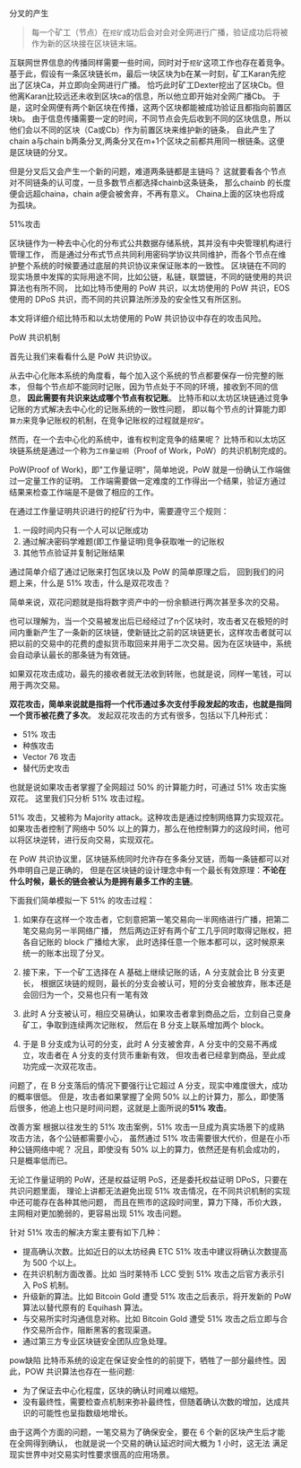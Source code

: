 分叉的产生
>每一个矿工（节点）在`挖矿`成功后会对会对全网进行广播，验证成功后将被作为新的区块接在区块链末端。

互联网世界信息的传播同样需要一些时间，同时对于`挖矿`这项工作也存在着竞争。
基于此，假设有一条区块链长m，最后一块区块为b在某一时刻，矿工Karan先挖出了区块Ca，并立即向全网进行广播。
恰巧此时矿工Dexter挖出了区块Cb。但他离Karan比较远还未收到区块ca的信息，所以他立即开始对全网广播Cb。
于是，这时全网便有两个新区块在传播，这两个区块都能被成功验证且都指向前置区块b。
由于信息传播需要一定的时间，不同节点会先后收到不同的区块信息，所以他们会以不同的区块（Ca或Cb）作为前置区块来维护新的链条，
自此产生了chain a与chain b两条分叉,两条分叉在m+1个区块之前都共用同一根链条。这便是区块链的分叉。

但是分叉后又会产生一个新的问题，难道两条链都是主链吗？
这就要看各个节点对不同链条的认可度，一旦多数节点都选择chainb这条链条，
那么chainb 的长度便会远超chaina，chain a便会被舍弃，不再有意义。
Chaina上面的区块也将成为孤块。

51%攻击

区块链作为一种去中心化的分布式公共数据存储系统，其并没有中央管理机构进行管理工作，
而是通过分布式节点共同利用密码学协议共同维护，而各个节点在维护整个系统的时候要通过底层的共识协议来保证账本的一致性。
区块链在不同的现实场景中发挥的实际用途不同，比如公链，私链，联盟链，不同的链使用的共识算法也有所不同，
比如比特币使用的 PoW 共识，以太坊使用的 PoW 共识，EOS 使用的 DPoS 共识，而不同的共识算法所涉及的安全性又有所区别。

本文将详细介绍比特币和以太坊使用的 PoW 共识协议中存在的攻击风险。

PoW 共识机制

首先让我们来看看什么是 PoW 共识协议。

从去中心化账本系统的角度看，每个加入这个系统的节点都要保存一份完整的账本，
但每个节点却不能同时记账，因为节点处于不同的环境，接收到不同的信息，
**因此需要有共识来达成哪个节点有权记账**。
比特币和以太坊区块链通过竞争记账的方式解决去中心化的记账系统的一致性问题， 
即以每个节点的计算能力即`算力`来竞争记账权的机制，在竞争记账权的过程就是`挖矿`。

然而，在一个去中心化的系统中，谁有权判定竞争的结果呢？
比特币和以太坊区块链系统是通过一个称为`工作量证明`（Proof of Work，PoW）的共识机制完成的。

PoW(Proof of Work)，即"工作量证明"，简单地说，PoW 就是一份确认工作端做过一定量工作的证明。
工作端需要做一定难度的工作得出一个结果，验证方通过结果来检查工作端是不是做了相应的工作。

在通过工作量证明共识进行的挖矿行为中，需要遵守三个规则：
1. 一段时间内只有一个人可以记账成功
2. 通过解决密码学难题(即工作量证明)竞争获取唯一的记账权
3. 其他节点验证并复制记账结果

通过简单介绍了通过记账来打包区块以及 PoW 的简单原理之后，
回到我们的问题上来，什么是 51% 攻击，什么是双花攻击？

简单来说，双花问题就是指将数字资产中的一份余额进行两次甚至多次的交易。

也可以理解为，当一个交易被发出后已经经过了n个区块时，攻击者又在极短的时间内重新产生了一条新的区块链，使新链比之前的区块链更长，这样攻击者就可以把以前的交易中的花费的虚拟货币取回来并用于二次交易。因为在区块链中，系统会自动承认最长的那条链为有效链。

如果双花攻击成功，最先的接收者就无法收到转账，也就是说，同样一笔钱，可以用于两次交易。

**双花攻击，简单来说就是指将一个代币通过多次支付手段发起的攻击，也就是指同一个货币被花费了多次**。
发起双花攻击的方式有很多，包括以下几种形式：
- 51% 攻击
- 种族攻击
- Vector 76 攻击
- 替代历史攻击

也就是说如果攻击者掌握了全网超过 50% 的计算能力时，可通过 51% 攻击实施双花。
这里我们只分析 51% 攻击过程。

51% 攻击，又被称为 Majority attack。这种攻击是通过控制网络算力实现双花。
如果攻击者控制了网络中 50% 以上的算力，那么在他控制算力的这段时间，他可以将区块逆转，进行反向交易，实现双花。

在 PoW 共识协议里，区块链系统同时允许存在多条分叉链，而每一条链都可以对外申明自己是正确的，
但是在区块链的设计理念中有一个最长有效原理：**不论在什么时候，最长的链会被认为是拥有最多工作的主链**。

下面我们简单模拟一下 51% 的攻击过程：
1. 如果存在这样一个攻击者，它刻意把第一笔交易向一半网络进行广播，把第二笔交易向另一半网络广播，
   然后两边正好有两个矿工几乎同时取得记账权，把各自记账的 block 广播给大家，
   此时选择任意一个账本都可以，这时候原来统一的账本出现了分叉。
   
2. 接下来，下一个矿工选择在 A 基础上继续记账的话，A 分支就会比 B 分支更长，
   根据区块链的规则，最长的分支会被认可，短的分支会被放弃，账本还是会回归为一个，交易也只有一笔有效
   
3. 此时 A 分支被认可，相应交易确认，如果攻击者拿到商品之后，立刻自己变身矿工，争取到连续两次记账权，
   然后在 B 分支上联系增加两个 block。
   
4. 于是 B 分支成为认可的分支，此时 A 分支被舍弃，A 分支中的交易不再成立，攻击者在 A 分支的支付货币重新有效，
   但攻击者已经拿到商品，至此成功完成一次双花攻击。
   
问题了，在 B 分支落后的情况下要强行让它超过 A 分支，现实中难度很大，成功的概率很低。
但是，攻击者如果掌握了全网 50% 以上的计算力，那么，即使落后很多，他追上也只是时间问题，这就是上面所说的**51% 攻击**。

改善方案
根据以往发生的 51% 攻击案例，51% 攻击一旦成为真实场景下的成熟攻击方法，各个公链都需要小心，
虽然通过 51% 攻击需要很大代价，但是在小币种公链网络中呢？
况且，即使没有 50% 以上的算力，依然还是有机会成功的，只是概率低而已。

无论工作量证明的 PoW，还是权益证明 PoS，还是委托权益证明 DPoS，只要在共识问题里面，
理论上讲都无法避免出现 51% 攻击情况，在不同共识机制的实现中还可能存在各种其他问题，
而且在熊市的这段时间里，算力下降，币价大跌，主网相对更加脆弱的，更容易出现 51% 攻击问题。

针对 51% 攻击的解决方案主要有如下几种：
- 提高确认次数。比如近日的以太坊经典 ETC 51% 攻击中建议将确认次数提高为 500 个以上。
- 在共识机制方面改善。比如 当时莱特币 LCC 受到 51% 攻击之后官方表示引入 PoS 机制。
- 升级新的算法。比如 Bitcoin Gold 遭受 51% 攻击之后表示，将开发新的 PoW 算法以替代原有的 Equihash 算法。
- 与交易所实时沟通信息对称。比如 Bitcoin Gold 遭受 51% 攻击之后立即与合作交易所合作，阻断黑客的套现渠道。
- 通过第三方专业区块链安全团队应急处理。

pow缺陷
比特币系统的设定在保证安全性的的前提下，牺牲了一部分最终性。因此，POW 共识算法也存在一些问题:
- 为了保证去中心化程度，区块的确认时间难以缩短。
- 没有最终性，需要检查点机制来弥补最终性，但随着确认次数的增加，达成共识的可能性也呈指数级地增长。 
  
由于这两个方面的问题，一笔交易为了确保安全，要在 6 个新的区块产生后才能在全网得到确认，
也就是说一个交易的确认延迟时间大概为 1 小时，这无法 满足现实世界中对交易实时性要求很高的应用场景。
